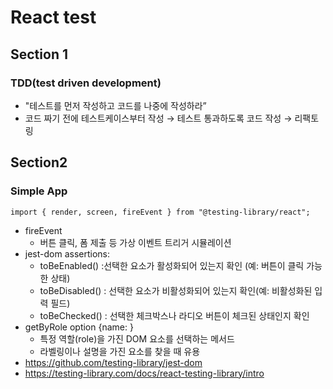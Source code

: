 # React test

## Section 1

### TDD(test driven development)

- "테스트를 먼저 작성하고 코드를 나중에 작성하라”
- 코드 짜기 전에 테스트케이스부터 작성 → 테스트 통과하도록 코드 작성 → 리팩토링

## Section2

### Simple App

```tsx
import { render, screen, fireEvent } from "@testing-library/react";
```

- fireEvent
    - 버튼 클릭, 폼 제출 등 가상 이벤트 트리거 시뮬레이션
- jest-dom assertions:
    - toBeEnabled() :선택한 요소가 활성화되어 있는지 확인 (예: 버튼이 클릭 가능한 상태)
    - toBeDisabled() : 선택한 요소가 비활성화되어 있는지 확인(예: 비활성화된 입력 필드)
    - toBeChecked() : 선택한 체크박스나 라디오 버튼이 체크된 상태인지 확인
- getByRole option {name: }
    - 특정 역할(role)을 가진 DOM 요소를 선택하는 메서드
    - 라벨링이나 설명을 가진 요소를 찾을 때 유용
- https://github.com/testing-library/jest-dom
- https://testing-library.com/docs/react-testing-library/intro